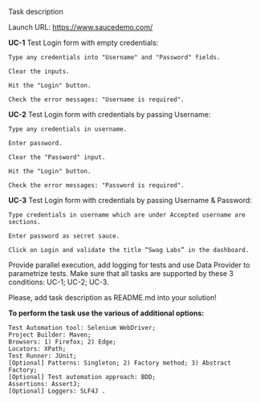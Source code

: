 Task description

Launch URL: https://www.saucedemo.com/

<b>UC-1</b> Test Login form with empty credentials:

    Type any credentials into "Username" and "Password" fields.

    Clear the inputs.
    
    Hit the "Login" button.
    
    Check the error messages: "Username is required".

<b>UC-2</b> Test Login form with credentials by passing Username:

    Type any credentials in username.

    Enter password.
    
    Clear the "Password" input.
    
    Hit the "Login" button. 

    Check the error messages: "Password is required".

<b>UC-3</b> Test Login form with credentials by passing Username & Password:

    Type credentials in username which are under Accepted username are sections.
    
    Enter password as secret sauce.

    Click on Login and validate the title “Swag Labs” in the dashboard.

Provide parallel execution, add logging for tests and use Data Provider to parametrize tests. Make sure that all tasks are supported by these 3 conditions: UC-1; UC-2; UC-3.   

Please, add task description as README.md into your solution!

<b>To perform the task use the various of additional options:</b>

    Test Automation tool: Selenium WebDriver;
    Project Builder: Maven;
    Browsers: 1) Firefox; 2) Edge;
    Locators: XPath;
    Test Runner: JUnit;
    [Optional] Patterns: Singleton; 2) Factory method; 3) Abstract Factory;
    [Optional] Test automation approach: BDD;
    Assertions: AssertJ;
    [Optional] Loggers: SLF4J .